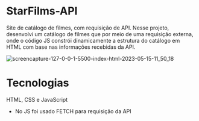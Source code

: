 # StarFilms-API
Site de catálogo de filmes, com requisição de API. Nesse projeto, desenvolvi um catálogo de filmes que por meio de uma requisição externa, onde o código JS constrói dinamicamente a estrutura do catálogo em HTML com base nas informações recebidas da API.

![screencapture-127-0-0-1-5500-index-html-2023-05-15-11_50_18](https://github.com/JoaoVictor-FrontEnd-Developer/StarFilms-API/assets/105825805/9919f326-8a13-48cc-aa9b-81641cb609d1)

# Tecnologias
HTML, CSS e JavaScript
 - No JS foi usado FETCH para requisição da API
